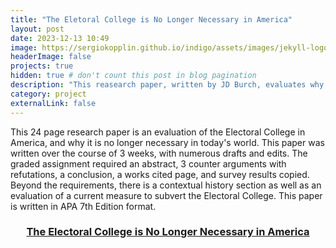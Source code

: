 ```yaml
---
title: "The Eletoral College is No Longer Necessary in America"
layout: post
date: 2023-12-13 10:49
image: https://sergiokopplin.github.io/indigo/assets/images/jekyll-logo-light-solid.png
headerImage: false
projects: true
hidden: true # don't count this post in blog pagination
description: "This reasearch paper, written by JD Burch, evaluates why the Electoral College is no longer necessary in America"
category: project
externalLink: false
---
```


<p>This 24 page research paper is an evaluation of the Electoral College in America, and why it is no longer necessary in today's world. This paper was written over the course of 3 weeks, with numerous drafts and edits. The graded assignment required an abstract, 3 counter arguments with refutations, a conclusion, a works cited page, and survey results copied. Beyond the requirements, there is a contextual history section as well as an evaluation of a current measure to subvert the Electoral College. This paper is written in APA 7th Edition format.</p>

<center>
  <h3><a href="/assets/Paper.pdf">The Electoral College is No Longer Necessary in America</a></h1>
</center>
